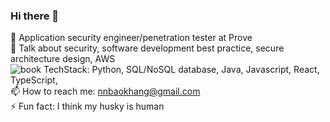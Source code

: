 ### Hi there 👋
🔭 Application security engineer/penetration tester at Prove
<br>
🌱 Talk about security, software development best practice, secure architecture design, AWS
<br>
 ![book](https://user-images.githubusercontent.com/11141804/135923275-e19311e2-9351-498a-8bc0-52e5d33d8aff.png) TechStack: Python, SQL/NoSQL database, Java, Javascript, React, TypeScript, 
<br>
📫 How to reach me: nnbaokhang@gmail.com
<br>
⚡ Fun fact: I think my husky is human
<br>

<!--
**nnbaokhang/nnbaokhang** is a ✨ _special_ ✨ repository because its `README.md` (this file) appears on your GitHub profile.

Here are some ideas to get you started:

- 🔭 I’m currently working on ...
- 🌱 I’m currently learning ...
- 👯 I’m looking to collaborate on ...
- 🤔 I’m looking for help with ...
- 💬 Ask me about ...
- 📫 How to reach me: ...
- 😄 Pronouns: ...
- ⚡ Fun fact: ...
-->

